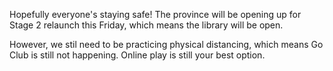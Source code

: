 <!--
.. title: COVID-19 Update, June 2020 edition
.. slug: covid-19-update-jun-2020-edition
.. date: 2020-06-09 21:50:53 UTC-06:00
.. tags: 
.. category: 
.. link: 
.. description: 
.. type: text
-->

Hopefully everyone's staying safe!  The province will be opening up for Stage 2 relaunch this Friday, which means the library will be open.

However, we stil need to be practicing physical distancing, which means Go Club is still not happening.  Online play is still your best option.
